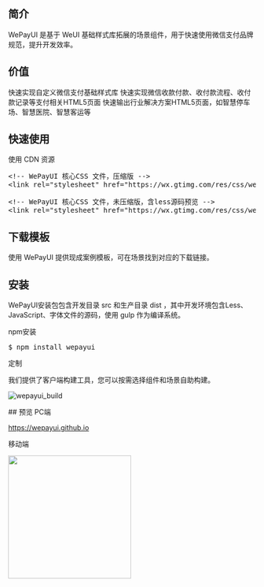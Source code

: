 ## 简介
WePayUI 是基于 WeUI 基础样式库拓展的场景组件，用于快速使用微信支付品牌规范，提升开发效率。

## 价值

快速实现自定义微信支付基础样式库
快速实现微信收款付款、收付款流程、收付款记录等支付相关HTML5页面
快速输出行业解决方案HTML5页面，如智慧停车场、智慧医院、智慧客运等

## 快速使用

使用 CDN 资源
<pre>
&lt;!-- WePayUI 核心CSS 文件，压缩版 --&gt;
&lt;link rel=&quot;stylesheet&quot; href=&quot;https://wx.gtimg.com/res/css/wepayui/0.0.1/wepayui.min.css&quot;&gt;

&lt;!-- WePayUI 核心CSS 文件，未压缩版，含less源码预览 --&gt;
&lt;link rel=&quot;stylesheet&quot; href=&quot;https://wx.gtimg.com/res/css/wepayui/0.0.1/wepayui.css&quot;&gt;
</pre>

## 下载模板

使用 WePayUI 提供现成案例模板，可在场景找到对应的下载链接。

## 安装

WePayUI安装包包含开发目录 src 和生产目录 dist ，其中开发环境包含Less、JavaScript、字体文件的源码，使用 gulp 作为编译系统。

npm安装
<pre>
$ npm install wepayui
</pre>
定制

我们提供了客户端构建工具，您可以按需选择组件和场景自助构建。
<p>
    <img src="https://wepayui.github.io/img/wepayui_build.gif" alt="wepayui_build" class="wepayui-build-show">
</p>
## 预览
PC端
<p>
    <a href="https://wepayui.github.io" target="_blank">https://wepayui.github.io</a>
</p>
移动端
<p>
<img width="250" height="250" src="https://wepayui.github.io/img/code.png">
</p>
